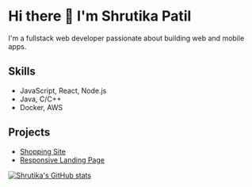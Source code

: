 # Hi there 👋 I'm Shrutika Patil

I'm a fullstack web developer passionate about building web and mobile apps.

## Skills
- JavaScript, React, Node.js
- Java, C/C++
- Docker, AWS

## Projects
- [Shopping Site](https://github.com/shrutikapatil9/shopping-site)
- [Responsive Landing Page](https://github.com/shrutikapatil9/responsive-landing-page)

[![Shrutika's GitHub stats](https://github-readme-stats.vercel.app/api?username=shrutikapatil9)](https://github.com/shrutikapatil9/github-readme-stats)




